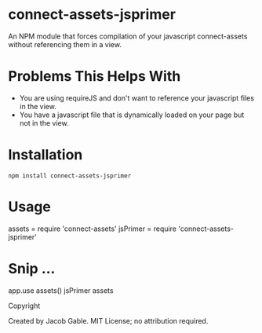connect-assets-jsprimer
=======================

An NPM module that forces compilation of your javascript connect-assets without referencing them in a view.

Problems This Helps With
=======================

- You are using requireJS and don't want to reference your javascript files in the view.
- You have a javascript file that is dynamically loaded on your page but not in the view.

Installation
============

`npm install connect-assets-jsprimer`

Usage
=====

assets = require 'connect-assets'
jsPrimer = require 'connect-assets-jsprimer'

# Snip ...

app.use assets()
jsPrimer assets

Copyright

Created by Jacob Gable.  MIT License; no attribution required.
